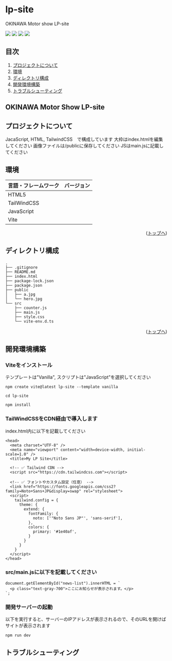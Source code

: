 # lp-site
OKINAWA Motor show LP-site

<div id="top"></div>

<!-- シールド一覧 -->
<p style="display: inline">
    <!-- フロントエンドのフレームワーク -->
    <img src="https://img.shields.io/badge/-TailwindCSS-000000.svg?logo=tailwindcss&style=for-the-badge">
    <img src="https://img.shields.io/badge/-Html5-E34F26.svg?logo=html5&style=plastic">
    <!-- バックエンドのフレームワーク -->
    <img src="https://img.shields.io/badge/-Javascript-F7DF1E.svg?logo=javascript&style=plastic">
    <!-- インフラ一覧 -->
    <img src="https://img.shields.io/badge/-Vite-p.svg?logo=Vite&style=plastic">
</p>

## 目次

1. [プロジェクトについて](#プロジェクトについて)
2. [環境](#環境)
3. [ディレクトリ構成](#ディレクトリ構成)
4. [開発環境構築](#開発環境構築)
5. [トラブルシューティング](#トラブルシューティング)

<!-- プロジェクト名 -->
## OKINAWA Motor Show LP-site

<!-- プロジェクトについて -->
## プロジェクトについて

JacaScript, HTML, TailwindCSS　で構成しています
大枠はindex.htmlを編集してください
画像ファイルは/publicに保存してください
JSはmain.jsに記載してください

## 環境

| 言語・フレームワーク | バージョン |
| -------------------- | --------- |
| HTML5                |           |
| TailWindCSS          |           |
| JavaScript           |           |
| Vite                 |           |

<p align="right">(<a href="#top">トップへ</a>)</p>

## ディレクトリ構成

<!-- Treeコマンドを使ってディレクトリ構成を記載　-->

```
.
├── .gitignore
├── README.md
├── index.html
├── package-lock.json
├── package.json
├── public
│   ├── a.jpg
│   └── hero.jpg
└── src
    ├── counter.js
    ├── main.js
    ├── style.css
    └── vite-env.d.ts

```

<p align="right">(<a href="#top">トップへ</a>)</p>

## 開発環境構築

### Viteをインストール
テンプレートは"Vanilla", スクリプトは"JavaScript"を選択してください

```
npm create vite@latest lp-site --template vanilla
```
```
cd lp-site
```
```
npm install
```

### TailWindCSSをCDN経由で導入します
index.html内に以下を記載してください

```
<head>
  <meta charset="UTF-8" />
  <meta name="viewport" content="width=device-width, initial-scale=1.0" />
  <title>My LP Site</title>

  <!-- ✅ Tailwind CDN -->
  <script src="https://cdn.tailwindcss.com"></script>

  <!-- ✅ フォントやカスタム設定（任意） -->
  <link href="https://fonts.googleapis.com/css2?family=Noto+Sans+JP&display=swap" rel="stylesheet">
  <script>
    tailwind.config = {
      theme: {
        extend: {
          fontFamily: {
            noto: ['"Noto Sans JP"', 'sans-serif'],
          },
          colors: {
            primary: '#1e40af',
          }
        }
      }
    }
  </script>
</head>
```

### src/main.jsに以下を記載してください

```
document.getElementById("news-list").innerHTML = `
  <p class="text-gray-700">ここにお知らせが表示されます。</p>
`;
```

### 開発サーバーの起動
以下を実行すると、サーバーのIPアドレスが表示されるので、そのURLを開けばサイトが表示されます

```
npm run dev
```

## トラブルシューティング

